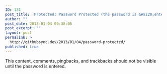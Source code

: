 ```yaml
---
ID: 131
post_title: 'Protected: Password Protected (the password is &#8220;enter&#8221;)'
author: ""
post_date: 2013-01-04 09:38:05
post_excerpt: ""
layout: post
permalink: >
  http://githubsync.dev/2013/01/04/password-protected/
published: true
---
```

This content, comments, pingbacks, and trackbacks should not be visible until the password is entered.